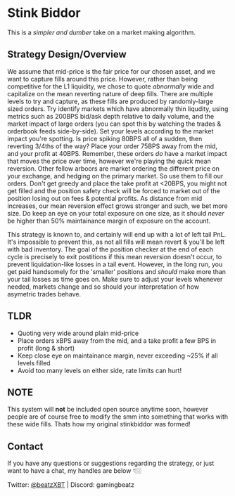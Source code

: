 # Stink Biddor 

This is a *simpler and dumber* take on a market making algorithm. 


## Strategy Design/Overview

We assume that mid-price is the fair price for our chosen asset, and we want to capture fills around this price. However, rather than being competitive 
for the L1 liquidity, we chose to quote *abnormally* wide and capitalize on the mean reverting nature of deep fills. There are multiple levels to try and
capture, as these fills are produced by randomly-large sized orders. Try identify markets which have abnormally thin liqudity, using metrics such as 200BPS 
bid/ask depth relative to daily volume, and the market impact of large orders (you can spot this by watching the trades & orderbook feeds side-by-side).
Set your levels according to the market impact you're spotting. Is price spiking 80BPS all of a sudden, then reverting 3/4ths of the way? Place your order
75BPS away from the mid, and your profit at 40BPS. Remember, these orders *do* have a market impact that moves the price over time, however we're playing the 
quick mean reversion. Other fellow arboors are market ordering the different price on your exchange, and hedging on the primary market. So use them to fill our 
orders. Don't get greedy and place the take profit at <20BPS, you might not get filled and the position safety check will be forced to market out of the position
losing out on fees & potential profits. As distance from mid increases, our mean reversion effect grows stronger and such, we bet more size. Do keep an eye on your
total exposure on one size, as it should *never* be higher than 50% maintainance margin of exposure on the account. 

This strategy is known to, and certainly will end up with a lot of left tail PnL. It's impossible to prevent this, as not all fills will mean revert & you'll be 
left with bad inventory. The goal of the position checker at the end of each cycle is precisely to exit postitions if this mean reversion doesn't occur, to prevent
liquidation-like losses in a tail event. However, in the long run, you get paid handsomely for the 'smaller' positions and *should* make more than your tail losses
as time goes on. Make sure to adjust your levels whenever needed, markets change and so should your interpretation of how asymetric trades behave.

## TLDR
- Quoting very wide around plain mid-price 
- Place orders xBPS away from the mid, and a take profit a few BPS in profit (long & short)
- Keep close eye on maintainance margin, never exceeding ~25% if all levels filled
- Avoid too many levels on either side, rate limits can hurt!
  
## NOTE
This system will **not** be included open source anytime soon, however people are of course free to modify the smm into something that works with these wide fills. Thats how my original stinkbiddor was formed!

## Contact

If you have any questions or suggestions regarding the strategy, or just want to have a chat, my handles are below 👇🏼

Twitter: [@beatzXBT](https://twitter.com/BeatzXBT) | Discord: gamingbeatz
